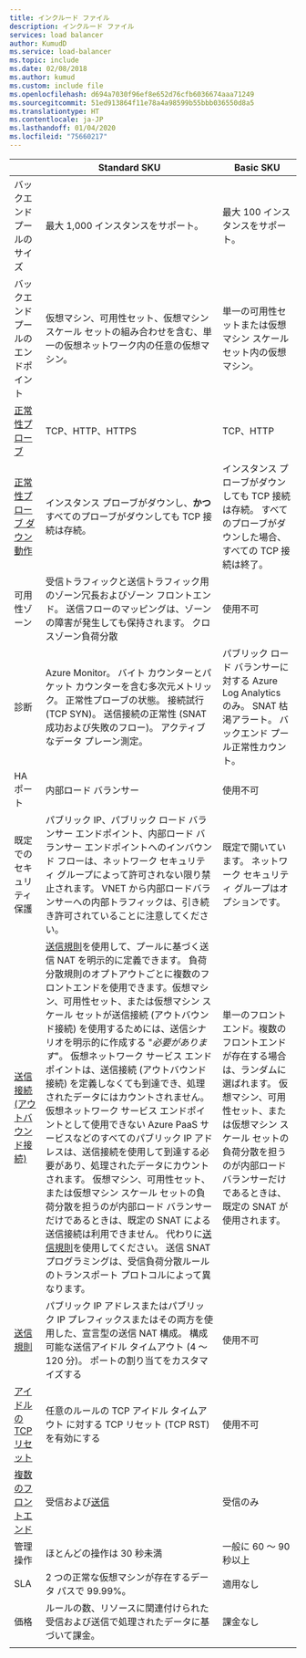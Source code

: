 ```yaml
---
title: インクルード ファイル
description: インクルード ファイル
services: load balancer
author: KumudD
ms.service: load-balancer
ms.topic: include
ms.date: 02/08/2018
ms.author: kumud
ms.custom: include file
ms.openlocfilehash: d694a7030f96ef8e652d76cfb6036674aaa71249
ms.sourcegitcommit: 51ed913864f11e78a4a98599b55bbb036550d8a5
ms.translationtype: HT
ms.contentlocale: ja-JP
ms.lasthandoff: 01/04/2020
ms.locfileid: "75660217"
---
```

| | Standard SKU | Basic SKU |
| --- | --- | --- |
| バックエンド プールのサイズ | 最大 1,000 インスタンスをサポート。 | 最大 100 インスタンスをサポート。 |
| バックエンド プールのエンドポイント | 仮想マシン、可用性セット、仮想マシン スケール セットの組み合わせを含む、単一の仮想ネットワーク内の任意の仮想マシン。 | 単一の可用性セットまたは仮想マシン スケール セット内の仮想マシン。 |
| [正常性プローブ](../articles/load-balancer/load-balancer-custom-probe-overview.md#types) | TCP、HTTP、HTTPS | TCP、HTTP |
| [正常性プローブ ダウン動作](../articles/load-balancer/load-balancer-custom-probe-overview.md#probedown) | インスタンス プローブがダウンし、__かつ__ すべてのプローブがダウンしても TCP 接続は存続。 | インスタンス プローブがダウンしても TCP 接続は存続。 すべてのプローブがダウンした場合、すべての TCP 接続は終了。 |
| 可用性ゾーン | 受信トラフィックと送信トラフィック用のゾーン冗長およびゾーン フロントエンド。 送信フローのマッピングは、ゾーンの障害が発生しても保持されます。 クロスゾーン負荷分散 | 使用不可 |
| 診断 | Azure Monitor。 バイト カウンターとパケット カウンターを含む多次元メトリック。 正常性プローブの状態。 接続試行 (TCP SYN)。 送信接続の正常性 (SNAT 成功および失敗のフロー)。 アクティブなデータ プレーン測定。 | パブリック ロード バランサーに対する Azure Log Analytics のみ。 SNAT 枯渇アラート。 バックエンド プール正常性カウント。 |
| HA ポート | 内部ロード バランサー | 使用不可 |
| 既定でのセキュリティ保護 | パブリック IP、パブリック ロード バランサー エンドポイント、内部ロード バランサー エンドポイントへのインバウンド フローは、ネットワーク セキュリティ グループによって許可されない限り禁止されます。 VNET から内部ロードバランサーへの内部トラフィックは、引き続き許可されていることに注意してください。 | 既定で開いています。 ネットワーク セキュリティ グループはオプションです。 |
| [送信接続 (アウトバウンド接続)](../articles/load-balancer/load-balancer-outbound-connections.md) | [送信規則](../articles/load-balancer/load-balancer-outbound-rules-overview.md)を使用して、プールに基づく送信 NAT を明示的に定義できます。 負荷分散規則のオプトアウトごとに複数のフロントエンドを使用できます。仮想マシン、可用性セット、または仮想マシン スケール セットが送信接続 (アウトバウンド接続) を使用するためには、送信シナリオを明示的に作成する "_必要があります_"。 仮想ネットワーク サービス エンドポイントは、送信接続 (アウトバウンド接続) を定義しなくても到達でき、処理されたデータにはカウントされません。 仮想ネットワーク サービス エンドポイントとして使用できない Azure PaaS サービスなどのすべてのパブリック IP アドレスは、送信接続を使用して到達する必要があり、処理されたデータにカウントされます。 仮想マシン、可用性セット、または仮想マシン スケール セットの負荷分散を担うのが内部ロード バランサーだけであるときは、既定の SNAT による送信接続は利用できません。 代わりに[送信規則](../articles/load-balancer/load-balancer-outbound-rules-overview.md)を使用してください。 送信 SNAT プログラミングは、受信負荷分散ルールのトランスポート プロトコルによって異なります。 | 単一のフロントエンド。複数のフロントエンドが存在する場合は、ランダムに選ばれます。 仮想マシン、可用性セット、または仮想マシン スケール セットの負荷分散を担うのが内部ロード バランサーだけであるときは、既定の SNAT が使用されます。 |
| [送信規則](../articles/load-balancer/load-balancer-outbound-rules-overview.md) | パブリック IP アドレスまたはパブリック IP プレフィックスまたはその両方を使用した、宣言型の送信 NAT 構成。 構成可能な送信アイドル タイムアウト (4 ～ 120 分)。 ポートの割り当てをカスタマイズする | 使用不可 |
| [アイドルの TCP リセット](../articles/load-balancer/load-balancer-tcp-reset.md) | 任意のルールの TCP アイドル タイムアウト に対する TCP リセット (TCP RST) を有効にする | 使用不可 |
| [複数のフロントエンド](../articles/load-balancer/load-balancer-multivip-overview.md) | 受信および[送信](../articles/load-balancer/load-balancer-outbound-connections.md) | 受信のみ |
| 管理操作 | ほとんどの操作は 30 秒未満 | 一般に 60 ～ 90 秒以上 |
| SLA | 2 つの正常な仮想マシンが存在するデータ パスで 99.99%。 | 適用なし | 
| 価格 | ルールの数、リソースに関連付けられた受信および送信で処理されたデータに基づいて課金。 | 課金なし |
|  |  |  |

